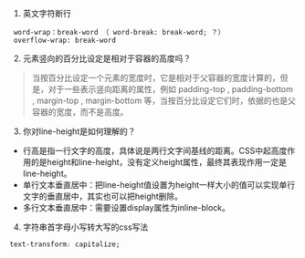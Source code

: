 1. 英文字符断行
```
 word-wrap：break-word （ word-break: break-word; ？）
 overflow-wrap: break-word

```

2. 元素竖向的百分比设定是相对于容器的高度吗？
> 当按百分比设定一个元素的宽度时，它是相对于父容器的宽度计算的，但是，对于一些表示竖向距离的属性，例如 padding-top , padding-bottom , margin-top , margin-bottom 等，当按百分比设定它们时，依据的也是父容器的宽度，而不是高度。

3. 你对line-height是如何理解的？
- 行高是指一行文字的高度，具体说是两行文字间基线的距离。CSS中起高度作用的是height和line-height，没有定义height属性，最终其表现作用一定是line-height。
- 单行文本垂直居中：把line-height值设置为height一样大小的值可以实现单行文字的垂直居中，其实也可以把height删除。
- 多行文本垂直居中：需要设置display属性为inline-block。  

4. 字符串首字母小写转大写的css写法
```css
text-transform: capitalize;
```



